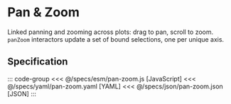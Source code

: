 <script setup>
  import Example from '../components/Example.vue';
  import { reset } from '@uwdata/vgplot';
  reset();
</script>

# Pan & Zoom

Linked panning and zooming across plots: drag to pan, scroll to zoom.
`panZoom` interactors update a set of bound selections, one per unique axis.


<Example spec="/specs/yaml/pan-zoom.yaml" />

## Specification

::: code-group
<<< @/specs/esm/pan-zoom.js [JavaScript]
<<< @/specs/yaml/pan-zoom.yaml [YAML]
<<< @/specs/json/pan-zoom.json [JSON]
:::

